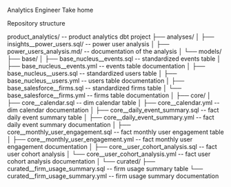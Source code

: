 Analytics Engineer Take home

Repository structure

product_analytics/				                    -- product analytics dbt project
├── analyses/
│   ├── insights__power_users.sql/				    -- power user analysis
│   ├── power_users_analysis.md/				      -- documentation of the analysis
│
└── models/
   ├── base/
   │   ├── base_nucleus__events.sql				    -- standardized events table
   │   ├── base_nucleus__events.yml				    -- events table documentation
   │   ├── base_nucleus__users.sql				    -- standardized users table
   │   ├── base_nucleus__users.yml				    -- users table documentation
   │   ├── base_salesforce__firms.sql			    -- standardized firms table	
   │   └── base_salesforce__firms.yml			    -- firms table documentation
   │
   ├── core/
   │   ├── core__calendar.sql					        -- dim calendar table
   │   ├── core__calendar.yml					        -- dim calendar documentation
   │   ├── core__daily_event_summary.sql		  -- fact daily event summary table
   │   ├── core__daily_event_summary.yml		  -- fact daily event summary documentation
   │   ├── core__monthly_user_engagement.sql  -- fact monthly user engagement table
   │   ├── core__monthly_user_engagement.yml  -- fact monthly user engagement documentation
   │   ├── core__user_cohort_analysis.sql		  -- fact user cohort analysis
   │   └── core__user_cohort_analysis.yml		  -- fact user cohort analysis documentation
   │
   └── curated/
       ├── curated__firm_usage_summary.sql		-- firm usage summary table
       └── curated__firm_usage_summary.yml		-- firm usage summary documentation
